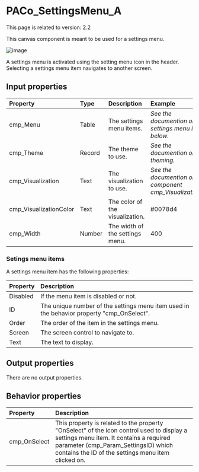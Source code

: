# PACo_SettingsMenu_A

This page is related to version: 2.2

This canvas component is meant to be used for a settings menu.

![image](https://user-images.githubusercontent.com/35654198/235982163-5c2ef64a-9f0f-4e69-8c3a-5003116f13f3.png)

A settings menu is activated using the setting menu icon in the header. Selecting a settings menu item navigates to another screen.

## **Input properties**

| Property | Type | Description | Example |
| :--- | :--- | :--- | :--- |
| cmp_Menu | Table | The settings menu items. | *See the documention on settings menu items below.* |
| cmp_Theme | Record | The theme to use. | *See the documention on theming.* |
| cmp_Visualization | Text | The visualization to use. | *See the documention on the component cmp_Visualization_A.* |
| cmp_VisualizationColor | Text | The color of the visualization. | #0078d4 |
| cmp_Width | Number | The width of the settings menu. | 400 |

### Setings menu items

A settings menu item has the following properties:

| Property | Description |
| :--- | :--- |
| Disabled | If the menu item is disabled or not. |
| ID | The unique number of the settings menu item used in the behavior property "cmp_OnSelect". |
| Order | The order of the item in the settings menu. |
| Screen | The screen control to navigate to. |
| Text | The text to display. |

## **Output properties**

There are no output properties.

## **Behavior properties**

| Property | Description |
| :--- | :--- |
| cmp_OnSelect | This property is related to the property "OnSelect" of the icon control used to display a settings menu item. It contains a required parameter (cmp_Param_SettingsID) which contains the ID of the settings menu item clicked on. |
